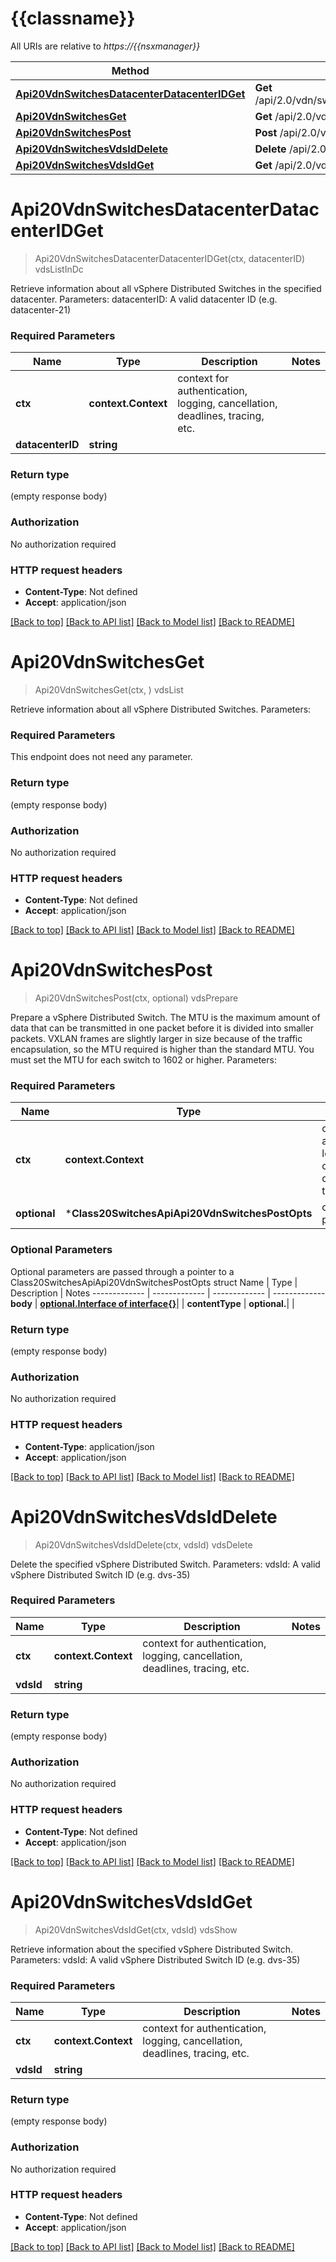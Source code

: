 # {{classname}}

All URIs are relative to *https://{{nsxmanager}}*

Method | HTTP request | Description
------------- | ------------- | -------------
[**Api20VdnSwitchesDatacenterDatacenterIDGet**](Class20SwitchesApi.md#Api20VdnSwitchesDatacenterDatacenterIDGet) | **Get** /api/2.0/vdn/switches/datacenter/{datacenterID} | vdsListInDc
[**Api20VdnSwitchesGet**](Class20SwitchesApi.md#Api20VdnSwitchesGet) | **Get** /api/2.0/vdn/switches | vdsList
[**Api20VdnSwitchesPost**](Class20SwitchesApi.md#Api20VdnSwitchesPost) | **Post** /api/2.0/vdn/switches | vdsPrepare
[**Api20VdnSwitchesVdsIdDelete**](Class20SwitchesApi.md#Api20VdnSwitchesVdsIdDelete) | **Delete** /api/2.0/vdn/switches/{vdsId} | vdsDelete
[**Api20VdnSwitchesVdsIdGet**](Class20SwitchesApi.md#Api20VdnSwitchesVdsIdGet) | **Get** /api/2.0/vdn/switches/{vdsId} | vdsShow

# **Api20VdnSwitchesDatacenterDatacenterIDGet**
> Api20VdnSwitchesDatacenterDatacenterIDGet(ctx, datacenterID)
vdsListInDc

Retrieve information about all vSphere Distributed Switches in the specified datacenter.   Parameters:  datacenterID: A valid datacenter ID (e.g. datacenter-21)   

### Required Parameters

Name | Type | Description  | Notes
------------- | ------------- | ------------- | -------------
 **ctx** | **context.Context** | context for authentication, logging, cancellation, deadlines, tracing, etc.
  **datacenterID** | **string**|  | 

### Return type

 (empty response body)

### Authorization

No authorization required

### HTTP request headers

 - **Content-Type**: Not defined
 - **Accept**: application/json

[[Back to top]](#) [[Back to API list]](../README.md#documentation-for-api-endpoints) [[Back to Model list]](../README.md#documentation-for-models) [[Back to README]](../README.md)

# **Api20VdnSwitchesGet**
> Api20VdnSwitchesGet(ctx, )
vdsList

Retrieve information about all vSphere Distributed Switches.   Parameters:  

### Required Parameters
This endpoint does not need any parameter.

### Return type

 (empty response body)

### Authorization

No authorization required

### HTTP request headers

 - **Content-Type**: Not defined
 - **Accept**: application/json

[[Back to top]](#) [[Back to API list]](../README.md#documentation-for-api-endpoints) [[Back to Model list]](../README.md#documentation-for-models) [[Back to README]](../README.md)

# **Api20VdnSwitchesPost**
> Api20VdnSwitchesPost(ctx, optional)
vdsPrepare

Prepare a vSphere Distributed Switch.  The MTU is the maximum amount of data that can be transmitted in one packet before it is divided into smaller packets. VXLAN frames are slightly larger in size because of the traffic encapsulation, so the MTU required is higher than the standard MTU. You must set the MTU for each switch to 1602 or higher.   Parameters:  

### Required Parameters

Name | Type | Description  | Notes
------------- | ------------- | ------------- | -------------
 **ctx** | **context.Context** | context for authentication, logging, cancellation, deadlines, tracing, etc.
 **optional** | ***Class20SwitchesApiApi20VdnSwitchesPostOpts** | optional parameters | nil if no parameters

### Optional Parameters
Optional parameters are passed through a pointer to a Class20SwitchesApiApi20VdnSwitchesPostOpts struct
Name | Type | Description  | Notes
------------- | ------------- | ------------- | -------------
 **body** | [**optional.Interface of interface{}**](interface{}.md)|  | 
 **contentType** | **optional.**|  | 

### Return type

 (empty response body)

### Authorization

No authorization required

### HTTP request headers

 - **Content-Type**: application/json
 - **Accept**: application/json

[[Back to top]](#) [[Back to API list]](../README.md#documentation-for-api-endpoints) [[Back to Model list]](../README.md#documentation-for-models) [[Back to README]](../README.md)

# **Api20VdnSwitchesVdsIdDelete**
> Api20VdnSwitchesVdsIdDelete(ctx, vdsId)
vdsDelete

Delete the specified vSphere Distributed Switch.   Parameters:  vdsId: A valid vSphere Distributed Switch ID (e.g. dvs-35)   

### Required Parameters

Name | Type | Description  | Notes
------------- | ------------- | ------------- | -------------
 **ctx** | **context.Context** | context for authentication, logging, cancellation, deadlines, tracing, etc.
  **vdsId** | **string**|  | 

### Return type

 (empty response body)

### Authorization

No authorization required

### HTTP request headers

 - **Content-Type**: Not defined
 - **Accept**: application/json

[[Back to top]](#) [[Back to API list]](../README.md#documentation-for-api-endpoints) [[Back to Model list]](../README.md#documentation-for-models) [[Back to README]](../README.md)

# **Api20VdnSwitchesVdsIdGet**
> Api20VdnSwitchesVdsIdGet(ctx, vdsId)
vdsShow

Retrieve information about the specified vSphere Distributed Switch.   Parameters:  vdsId: A valid vSphere Distributed Switch ID (e.g. dvs-35)   

### Required Parameters

Name | Type | Description  | Notes
------------- | ------------- | ------------- | -------------
 **ctx** | **context.Context** | context for authentication, logging, cancellation, deadlines, tracing, etc.
  **vdsId** | **string**|  | 

### Return type

 (empty response body)

### Authorization

No authorization required

### HTTP request headers

 - **Content-Type**: Not defined
 - **Accept**: application/json

[[Back to top]](#) [[Back to API list]](../README.md#documentation-for-api-endpoints) [[Back to Model list]](../README.md#documentation-for-models) [[Back to README]](../README.md)

